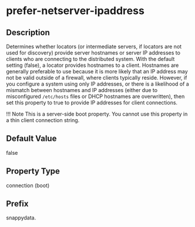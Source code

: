 # prefer-netserver-ipaddress

## Description

Determines whether locators (or intermediate servers, if locators are not used for discovery) provide server hostnames or server IP addresses to clients who are connecting to the distributed system. With the default setting (false), a locator provides hostnames to a client. Hostnames are generally preferable to use because it is more likely that an IP address may not be valid outside of a firewall, where clients typically reside. However, if you configure a system using only IP addresses, or there is a likelihood of a mismatch between hostnames and IP addresses (either due to misconfigured `/etc/hosts` files or DHCP hostnames are overwritten), then set this property to true to provide IP addresses for client connections.

!!! Note 
	This is a server-side boot property. You cannot use this property in a thin client connection string.</p>

## Default Value

false

## Property Type

connection (boot)

## Prefix

snappydata.
